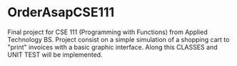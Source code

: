 # OrderAsapCSE111
 Final project for CSE 111 (Programming with Functions) from Applied Technology BS.
 Project consist on a simple simulation of a shopping cart to "print" invoices with a basic graphic interface. Along this CLASSES and UNIT TEST will be implemented.